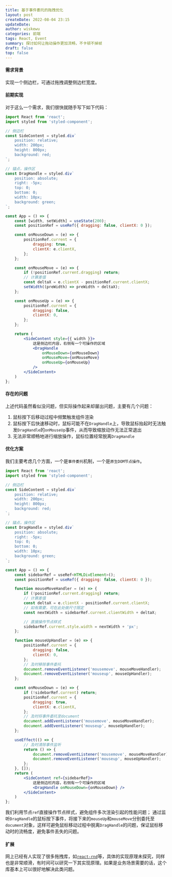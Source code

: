 ```yaml
---
title: 基于事件委托的拖拽优化
layout: post
createDate: 2022-08-04 23:15
updateDate:
author: wiskewu
categories: 前端
tags: React, Event
summary: 探讨如何让拖动操作更加流畅，不卡顿不掉帧
draft: false
top: false
---
```


#### 需求背景

实现一个侧边栏，可通过拖拽调整侧边栏宽度。

#### 前期实现

对于这么一个需求，我们很快就随手写下如下代码：
```jsx
import React from 'react';
import styled from 'styled-component';

// 侧边栏
const SideContent = styled.div`
    position: relative;
    width: 200px;
    height: 800px;
    background: red;
`;

// 锚点，操作区
const DragHandle = styled.div`
    position: absolute;
    right: -5px;
    top: 0;
    bottom: 0;
    width: 10px;
    background: green;
`;

const App = () => {
    const [width, setWidth] = useState(200);
    const positionRef = useRef({ dragging: false, clientX: 0 });

    const onMouseDown = (e) => {
        positionRef.current = {
            dragging: true,
            clientX: e.clientX,
        };
    };

    const onMouseMove = (e) => {
        if (!positionRef.current.dragging) return;
        // 计算差值
        const deltaX = e.clientX - positionRef.current.clientX;
        setWidth((preWidth) => preWidth + deltaX);
    };

    const onMouseUp = (e) => {
        positionRef.current = {
            dragging: false,
            clientX: 0,
        };
    };

    return (
        <SideContent style={{ width }}>
            这是侧边栏内容，右侧有一个可操作的区域
            <DragHandle
                onMouseDown={onMouseDown}
                onMouseMove={onMouseMove}
                onMouseUp={onMouseUp}
            />
        </SideContent>
    )
};
```

#### 存在的问题

上述代码虽然看似没问题，但实际操作起来却屡出问题，主要有几个问题：
1. 鼠标按下后移动过程中频繁触发组件渲染
2. 鼠标按下后快速移动时，鼠标可能不在`DragHandle`上，导致鼠标抬起时无法触发`DragHandle`的`onMouseUp`事件，从而导致缩放动作无法正常退出
3. 无法非常顺畅地进行缩放操作，鼠标位置经常脱离`DragHandle`


#### 优化方案

我们主要考虑几个方面，一个是`事件委托`机制，一个是`原生DOM节点操作`。
```jsx
import React from 'react';
import styled from 'styled-component';

// 侧边栏
const SideContent = styled.div`
    position: relative;
    width: 200px;
    height: 800px;
    background: red;
`;

// 锚点，操作区
const DragHandle = styled.div`
    position: absolute;
    right: -5px;
    top: 0;
    bottom: 0;
    width: 10px;
    background: green;
`;

const App = () => {
    const sidebarRef = useRef<HTMLDivElement>();
    const positionRef = useRef({ dragging: false, clientX: 0 });

    function mouseMoveHandler = (e) => {
        if (!positionRef.current.dragging) return;
        // 计算差值
        const deltaX = e.clientX - positionRef.current.clientX;
        // 如有需要，可在此处做尺寸限定
        const nextWidth = sidebarRef.current.clientWidth + deltaX;

        // 直接操作节点样式
        sidebarRef.current.style.width = nextWidth + 'px';
    };

    function mouseUpHandler = (e) => {
        positionRef.current = {
            dragging: false,
            clientX: 0,
        };
        // 及时移除事件委托
        document.removeEventListener('mousemove', mouseMoveHandler);
        document.removeEventListener('mouseup', mouseUpHandler);
    };

    const onMouseDown = (e) => {
        if (!sidebarRef.current) return;
        positionRef.current = {
            dragging: true,
            clientX: e.clientX,
        };
        // 及时将事件委托至document
        document.addEventListener('mousemove', mouseMoveHandler);
        document.addEventListener('mouseup', mouseUpHandler);
    };

    useEffect(() => {
        // 及时清除事件监听
        return () => {
            document.removeEventListener('mousemove', mouseMoveHandler);
            document.removeEventListener('mouseup', mouseUpHandler);
        };
    }, []);
    return (
        <SideContent ref={sidebarRef}>
            这是侧边栏内容，右侧有一个可操作的区域
            <DragHandle onMouseDown={onMouseDown} />
        </SideContent>
    )
};
```

我们利用节点`ref`直接操作节点样式，避免组件多次渲染引起的性能问题；
通过监听`DragHandle`的鼠标按下事件，将接下来的`mouseUp`和`mouseMove`分别委托至`document`对象，这样可避免鼠标移动过程中脱离`DragHandle`的问题，保证鼠标移动时的流畅度，避免事件丢失的问题。

#### 扩展

网上已经有人实现了很多拖拽库，如[`react-rnd`](https://www.npmjs.com/package/react-rnd)等，具体的实现原理未探究，同样也是非常顺滑，有时间可以研究一下其实现原理。如果是业务场景需要的话，这个库基本上可以很好地解决此类问题。
